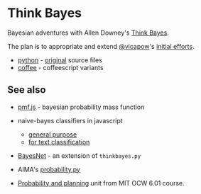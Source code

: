 # Think Bayes

Bayesian adventures with Allen Downey's [Think Bayes](http://thinkbayes.com).

The plan is to appropriate and extend [@vicapow](https://github.com/vicapow)'s [initial efforts](https://github.com/vicapow/think-bayes).

* [python](python) - [original](https://github.com/AllenDowney/ThinkBayes) source files
* [coffee](coffee) - coffeescript variants


## See also

* [pmf.js](https://github.com/tcr/node-pmf/blob/master/pmf.js) - bayesian
  probability mass function

* naive-bayes classifiers in javascript
  * [general purpose](https://github.com/ironwallaby/naive-bayes-classifier)
  * [for text classification](https://github.com/ttezel/bayes)

* [BayesNet](https://github.com/AllenDowney/ThinkBayes/pull/3) - an extension of
  `thinkbayes.py`

* AIMA's [probability.py](http://aima-python.googlecode.com/svn/trunk/probability.py)

* [Probability and planning](http://ocw.mit.edu/courses/electrical-engineering-and-computer-science/6-01sc-introduction-to-electrical-engineering-and-computer-science-i-spring-2011/unit-4-probability-and-planning) unit from MIT OCW 6.01 course.
